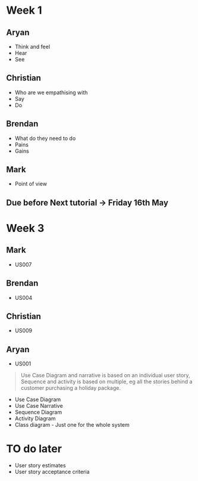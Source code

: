 # Week 1

## Aryan
* Think and feel
* Hear
* See

## Christian
* Who are we empathising with
* Say
* Do

## Brendan
* What do they need to do
* Pains
* Gains

## Mark
* Point of view

## Due before Next tutorial -> Friday 16th May

# Week 3

## Mark
* US007

## Brendan
* US004

## Christian
* US009

## Aryan
* US001

> Use Case Diagram and narrative is based on an individual user story, Sequence and activity is based on multiple, eg all the stories behind a customer purchasing a holiday package.
* Use Case Diagram
* Use Case Narrative
* Sequence Diagram
* Activity Diagram
* Class diagram - Just one for the whole system

# TO do later
* User story estimates
* User story acceptance criteria
